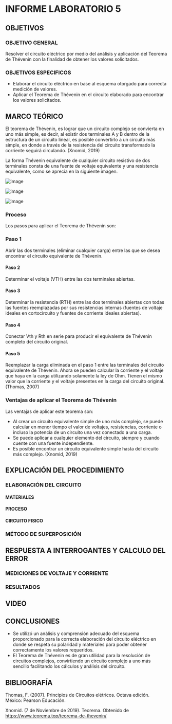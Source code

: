 # INFORME LABORATORIO 5

## OBJETIVOS

### OBJETIVO GENERAL

Resolver el circuito eléctrico por medio del análisis y aplicación del Teorema de Thévenin con la finalidad de obtener los valores solicitados.

### OBJETIVOS ESPECIFICOS

-	Elaborar el circuito eléctrico en base al esquema otorgado para correcta medición de valores.
-	Aplicar el Teorema de Thévenin en el circuito elaborado para encontrar los valores solicitados.

## MARCO TEÓRICO

El teorema de Thévenin, es lograr que un circuito complejo se convierta en uno más simple, es decir, al existir dos terminales A y B dentro de la estructura de un circuito lineal, es posible convertirlo a un circuito más simple, en donde a través de la resistencia del circuito transformado la corriente seguirá circulando. (Xnomid, 2019)

La forma Thévenin equivalente de cualquier circuito resistivo de dos terminales consta de una fuente de voltaje equivalente y una resistencia equivalente, como se aprecia en la siguiente imagen.

![image](https://user-images.githubusercontent.com/105565683/177606411-0f3d912a-9482-4c60-9e0d-2b904ee17624.png)

![image](https://user-images.githubusercontent.com/105565683/177606422-eea8e659-756d-4bf1-9900-118459865b6a.png)

![image](https://user-images.githubusercontent.com/105565683/177606490-4955748c-07a6-4759-9d1a-ec66804b80d2.png)

### Proceso

Los pasos para aplicar el Teorema de Thévenin son:

### Paso 1

Abrir las dos terminales (eliminar cualquier carga) entre las que se desea encontrar el circuito equivalente de Thévenin.

#### Paso 2

Determinar el voltaje (VTH) entre las dos terminales abiertas.

#### Paso 3

Determinar la resistencia (RTH) entre las dos terminales abiertas con todas las fuentes reemplazadas por sus resistencias internas (fuentes de voltaje ideales en cortocircuito y fuentes de corriente ideales abiertas).

#### Paso 4

Conectar Vth y Rth en serie para producir el equivalente de Thévenin completo del circuito original.

#### Paso 5

Reemplazar la carga eliminada en el paso 1 entre las terminales del circuito equivalente de Thévenin. Ahora se pueden calcular la corriente y el voltaje que haya en la carga utilizando solamente la ley de Ohm. Tienen el mismo valor que la corriente y el voltaje presentes en la carga del circuito original. (Thomas, 2007)

### Ventajas de aplicar el Teorema de Thévenin

Las ventajas de aplicar este teorema son:

-	Al crear un circuito equivalente simple de uno más complejo, se puede calcular en menor tiempo el valor de voltajes, resistencias, corriente o incluso la potencia de un circuito una vez conectado a una carga.
-	Se puede aplicar a cualquier elemento del circuito, siempre y cuando cuente con una fuente independiente.
-	Es posible encontrar un circuito equivalente simple hasta del circuito más complejo. (Xnomid, 2019)

## EXPLICACIÓN DEL PROCEDIMIENTO

### ELABORACIÓN DEL CIRCUITO

#### MATERIALES



#### PROCESO



#### CIRCUITO FISICO



### MÉTODO DE SUPERPOSICIÓN



## RESPUESTA A INTERROGANTES Y CALCULO DEL ERROR

### MEDICIONES DE VOLTAJE Y CORRIENTE


### RESULTADOS


## VIDEO


## CONCLUSIONES

-	Se utilizó un análisis y comprensión adecuado del esquema proporcionado para la correcta elaboración del circuito eléctrico en donde se respeta su polaridad y materiales para poder obtener correctamente los valores requeridos.
-	El Teorema de Thévenin es de gran utilidad para la resolución de circuitos complejos, convirtiendo un circuito complejo a uno más sencillo facilitando los cálculos y análisis del circuito.

## BIBLIOGRAFÍA

Thomas, F. (2007). Principios de Circuitos elétricos. Octava edición. México: Pearson Educación.

Xnomid. (7 de Noviembre de 2019). Teorema. Obtenido de https://www.teorema.top/teorema-de-thevenin/
